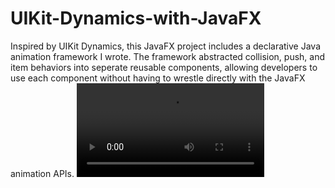 # UIKit-Dynamics-with-JavaFX
Inspired by UIKit Dynamics, this JavaFX project includes a declarative Java animation framework I wrote. The framework abstracted collision, push, and item behaviors into seperate reusable components, allowing developers to use each component without having to wrestle directly with the JavaFX animation APIs.
![](demo480p.mov)
